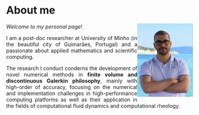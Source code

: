 

# About me

<img align="right" width="150" src=".gitbook/assets/photo.jpg">

<div align="justify">

*Welcome to my personal page*!

I am a post-doc researcher at University of Minho (in the beautiful city of Guimarães, Portugal) and a passionate about applied mathematics and scientific computing.

The research I conduct conderns the development of novel numerical methods in **finite volume and discontinuous Galerkin philosophy**, mainly with high-order of accuracy, focusing on the numerical and implementation challenges in high-performance computing platforms as well as their application in the fields of computational fluid dynamics and computational rheology.


</div>


